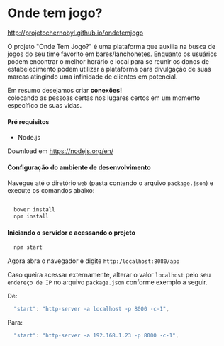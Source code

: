 # Onde tem jogo?
http://projetochernobyl.github.io/ondetemjogo

O projeto "Onde Tem Jogo?" é uma plataforma que auxilia na busca de jogos do seu time favorito em bares/lanchonetes.
Enquanto os usuários podem encontrar o melhor horário e local para se reunir os donos de estabelecimento podem utilizar a plataforma para divulgação de suas marcas atingindo uma infinidade de clientes em potencial.

Em resumo desejamos criar **conexões!**     
colocando as pessoas certas nos lugares certos em um momento específico de suas vidas.


#### Pré requisitos

* Node.js

Download em https://nodejs.org/en/

#### Configuração do ambiente de desenvolvimento

Navegue até o diretório `web` (pasta contendo o arquivo `package.json`) e execute os comandos abaixo:

```JavaScript

  bower install
  npm install

```

#### Iniciando o servidor e acessando o projeto

```JavaScript
  npm start
```

Agora abra o navegador e digite `http:/localhost:8080/app`

Caso queira acessar externamente, alterar o valor `localhost` pelo seu `endereço de IP` no arquivo `package.json` conforme exemplo a seguir.

De:

```JavaScript
  "start": "http-server -a localhost -p 8000 -c-1",
```

Para:

```JavaScript
  "start": "http-server -a 192.168.1.23 -p 8000 -c-1",
```

